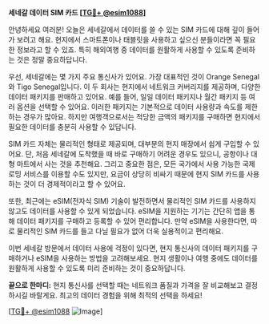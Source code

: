 **세네갈 데이터 SIM 카드 [[TG💪+ @esim1088](https://t.me/s/esim1088)]**

안녕하세요 여러분! 오늘은 세네갈에서 데이터를 쓸 수 있는 SIM 카드에 대해 깊이 들어가 보려고 해요. 현지에서 스마트폰이나 태블릿을 사용하고 싶으신 분들이라면 꼭 필요한 정보라고 할 수 있죠. 특히 해외여행 중 데이터를 원활하게 사용할 수 있도록 준비하는 것은 정말 중요하답니다.

우선, 세네갈에는 몇 가지 주요 통신사가 있어요. 가장 대표적인 것이 Orange Senegal와 Tigo Senegal입니다. 이 두 회사는 현지에서 네트워크 커버리지를 제공하며, 다양한 데이터 패키지를 판매하고 있어요. 예를 들어, 일일 데이터 패키지나 월간 패키지 등 여러 옵션을 선택할 수 있어요. 이러한 패키지는 기본적으로 데이터 사용량과 속도를 제한하는 경우가 많아요. 하지만 여행객으로서는 적당한 금액의 패키지를 구매하면 현지에서 필요한 데이터를 충분히 사용할 수 있답니다.

SIM 카드 자체는 물리적인 형태로 제공되며, 대부분의 현지 매장에서 쉽게 구입할 수 있어요. 단, 처음 세네갈에 도착했을 때 바로 구매하기 어려운 경우도 있으니, 공항이나 대형 마트에서 사는 것을 추천해요. 그리고 중요한 점은, 모든 국가에서 사용 가능한 국제 로밍 서비스를 이용할 수도 있지만, 요금이 상당히 비싸기 때문에 현지 SIM 카드를 사용하는 것이 더 경제적이라고 할 수 있어요.

또한, 최근에는 eSIM(전자식 SIM) 기술이 발전하면서 물리적인 SIM 카드를 사용하지 않고도 데이터를 사용할 수 있게 되었습니다. eSIM을 지원하는 기기는 간단히 앱을 통해 데이터 패키지를 구매하고 등록할 수 있어 편리합니다. 만약 eSIM을 사용한다면, 따로 물리적인 SIM 카드를 들고 다닐 필요가 없어 더욱 실용적이고 편리해요.

이번 세네갈 방문에서 데이터 사용에 걱정이 있다면, 현지 통신사의 데이터 패키지를 구매하거나 eSIM을 사용하는 방법을 고려해보세요. 현지 생활이나 여행 중에도 데이터를 원활하게 사용할 수 있도록 미리 준비하는 것이 중요하답니다.

**끝으로 한마디:** 현지 통신사를 선택할 때는 네트워크 품질과 가격을 잘 비교해보고 결정하시길 바랄게요. 최고의 데이터 경험을 위해 최적의 선택을 하세요!

[[TG💪+ @esim1088](https://t.me/s/esim1088) ![Image](https://i.postimg.cc/Y0z9fWf4/image.png)]